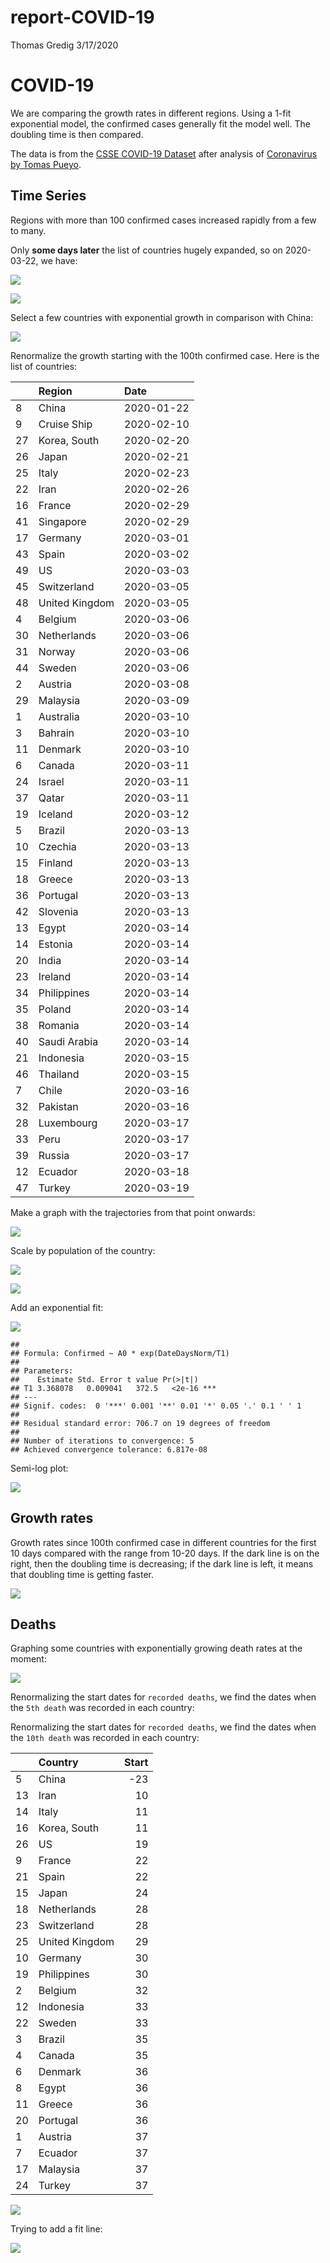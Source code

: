 report-COVID-19
================
Thomas Gredig
3/17/2020

# COVID-19

We are comparing the growth rates in different regions. Using a 1-fit
exponential model, the confirmed cases generally fit the model well. The
doubling time is then compared.

The data is from the [CSSE COVID-19
Dataset](https://github.com/CSSEGISandData/COVID-19) after analysis of
[Coronavirus by Tomas
Pueyo](https://medium.com/@tomaspueyo/coronavirus-act-today-or-people-will-die-f4d3d9cd99ca).

## Time Series

Regions with more than 100 confirmed cases increased rapidly from a few
to many.

Only **some days later** the list of countries hugely expanded, so on
2020-03-22, we have:

![](README_files/figure-gfm/unnamed-chunk-3-1.png)<!-- -->

![](README_files/figure-gfm/unnamed-chunk-4-1.png)<!-- -->

Select a few countries with exponential growth in comparison with China:

![](README_files/figure-gfm/unnamed-chunk-5-1.png)<!-- -->

Renormalize the growth starting with the 100th confirmed case. Here is
the list of countries:

|    | Region         | Date       |
| -- | :------------- | :--------- |
| 8  | China          | 2020-01-22 |
| 9  | Cruise Ship    | 2020-02-10 |
| 27 | Korea, South   | 2020-02-20 |
| 26 | Japan          | 2020-02-21 |
| 25 | Italy          | 2020-02-23 |
| 22 | Iran           | 2020-02-26 |
| 16 | France         | 2020-02-29 |
| 41 | Singapore      | 2020-02-29 |
| 17 | Germany        | 2020-03-01 |
| 43 | Spain          | 2020-03-02 |
| 49 | US             | 2020-03-03 |
| 45 | Switzerland    | 2020-03-05 |
| 48 | United Kingdom | 2020-03-05 |
| 4  | Belgium        | 2020-03-06 |
| 30 | Netherlands    | 2020-03-06 |
| 31 | Norway         | 2020-03-06 |
| 44 | Sweden         | 2020-03-06 |
| 2  | Austria        | 2020-03-08 |
| 29 | Malaysia       | 2020-03-09 |
| 1  | Australia      | 2020-03-10 |
| 3  | Bahrain        | 2020-03-10 |
| 11 | Denmark        | 2020-03-10 |
| 6  | Canada         | 2020-03-11 |
| 24 | Israel         | 2020-03-11 |
| 37 | Qatar          | 2020-03-11 |
| 19 | Iceland        | 2020-03-12 |
| 5  | Brazil         | 2020-03-13 |
| 10 | Czechia        | 2020-03-13 |
| 15 | Finland        | 2020-03-13 |
| 18 | Greece         | 2020-03-13 |
| 36 | Portugal       | 2020-03-13 |
| 42 | Slovenia       | 2020-03-13 |
| 13 | Egypt          | 2020-03-14 |
| 14 | Estonia        | 2020-03-14 |
| 20 | India          | 2020-03-14 |
| 23 | Ireland        | 2020-03-14 |
| 34 | Philippines    | 2020-03-14 |
| 35 | Poland         | 2020-03-14 |
| 38 | Romania        | 2020-03-14 |
| 40 | Saudi Arabia   | 2020-03-14 |
| 21 | Indonesia      | 2020-03-15 |
| 46 | Thailand       | 2020-03-15 |
| 7  | Chile          | 2020-03-16 |
| 32 | Pakistan       | 2020-03-16 |
| 28 | Luxembourg     | 2020-03-17 |
| 33 | Peru           | 2020-03-17 |
| 39 | Russia         | 2020-03-17 |
| 12 | Ecuador        | 2020-03-18 |
| 47 | Turkey         | 2020-03-19 |

Make a graph with the trajectories from that point onwards:

![](README_files/figure-gfm/unnamed-chunk-7-1.png)<!-- -->

Scale by population of the country:

![](README_files/figure-gfm/unnamed-chunk-8-1.png)<!-- -->

![](README_files/figure-gfm/unnamed-chunk-9-1.png)<!-- -->

Add an exponential fit:

![](README_files/figure-gfm/unnamed-chunk-10-1.png)<!-- -->

    ## 
    ## Formula: Confirmed ~ A0 * exp(DateDaysNorm/T1)
    ## 
    ## Parameters:
    ##    Estimate Std. Error t value Pr(>|t|)    
    ## T1 3.368078   0.009041   372.5   <2e-16 ***
    ## ---
    ## Signif. codes:  0 '***' 0.001 '**' 0.01 '*' 0.05 '.' 0.1 ' ' 1
    ## 
    ## Residual standard error: 706.7 on 19 degrees of freedom
    ## 
    ## Number of iterations to convergence: 5 
    ## Achieved convergence tolerance: 6.817e-08

Semi-log plot:

![](README_files/figure-gfm/unnamed-chunk-11-1.png)<!-- -->

## Growth rates

Growth rates since 100th confirmed case in different countries for the
first 10 days compared with the range from 10-20 days. If the dark line
is on the right, then the doubling time is decreasing; if the dark line
is left, it means that doubling time is getting faster.

![](README_files/figure-gfm/unnamed-chunk-12-1.png)<!-- -->

## Deaths

Graphing some countries with exponentially growing death rates at the
moment:

![](README_files/figure-gfm/unnamed-chunk-14-1.png)<!-- -->

Renormalizing the start dates for `recorded deaths`, we find the dates
when the `5th death` was recorded in each country:

Renormalizing the start dates for `recorded deaths`, we find the dates
when the `10th death` was recorded in each country:

|    | Country        | Start |
| -- | :------------- | ----: |
| 5  | China          |  \-23 |
| 13 | Iran           |    10 |
| 14 | Italy          |    11 |
| 16 | Korea, South   |    11 |
| 26 | US             |    19 |
| 9  | France         |    22 |
| 21 | Spain          |    22 |
| 15 | Japan          |    24 |
| 18 | Netherlands    |    28 |
| 23 | Switzerland    |    28 |
| 25 | United Kingdom |    29 |
| 10 | Germany        |    30 |
| 19 | Philippines    |    30 |
| 2  | Belgium        |    32 |
| 12 | Indonesia      |    33 |
| 22 | Sweden         |    33 |
| 3  | Brazil         |    35 |
| 4  | Canada         |    35 |
| 6  | Denmark        |    36 |
| 8  | Egypt          |    36 |
| 11 | Greece         |    36 |
| 20 | Portugal       |    36 |
| 1  | Austria        |    37 |
| 7  | Ecuador        |    37 |
| 17 | Malaysia       |    37 |
| 24 | Turkey         |    37 |

![](README_files/figure-gfm/unnamed-chunk-18-1.png)<!-- -->

Trying to add a fit line:

![](README_files/figure-gfm/unnamed-chunk-19-1.png)<!-- -->
